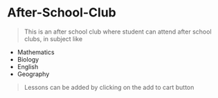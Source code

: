 # After-School-Club
>This is an after school club where student can attend after school clubs, in subject like
- Mathematics
- Biology
- English
- Geography
> Lessons can be added by clicking on the add to cart button
